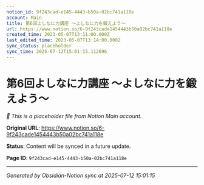 ```yaml
---
notion_id: 9f243cad-e145-4443-b50a-02bc741a118e
account: Main
title: 第6回よしなに力講座 〜よしなに力を鍛えよう〜
url: https://www.notion.so/6-9f243cade1454443b50a02bc741a118e
created_time: 2023-05-07T13:11:00.000Z
last_edited_time: 2023-05-07T13:14:00.000Z
sync_status: placeholder
sync_time: 2025-07-12T15:01:15.112696
---
```


# 第6回よしなに力講座 〜よしなに力を鍛えよう〜

*🔄 This is a placeholder file from Notion Main account.*

**Original URL**: https://www.notion.so/6-9f243cade1454443b50a02bc741a118e

**Status**: Content will be synced in a future update.

**Page ID**: `9f243cad-e145-4443-b50a-02bc741a118e`

---

*Generated by Obsidian-Notion sync at 2025-07-12 15:01:15*
